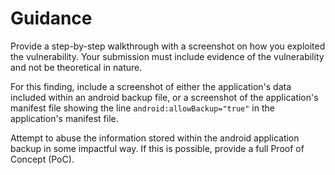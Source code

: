 # Guidance

Provide a step-by-step walkthrough with a screenshot on how you exploited the vulnerability. Your submission must include evidence of the vulnerability and not be theoretical in nature.

For this finding, include a screenshot of either the application's data included within an android backup file, or a screenshot of the application's manifest file showing the line `android:allowBackup="true"` in the application's manifest file.

Attempt to abuse the information stored within the android application backup in some impactful way. If this is possible, provide a full Proof of Concept (PoC).
